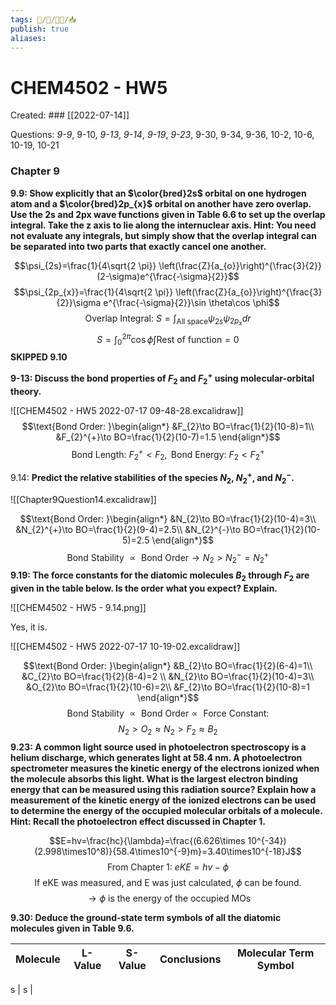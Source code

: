 ```yaml
---
tags: 🧠️/📝️/👨‍🏫/📥️
publish: true
aliases: 
---
```

# CHEM4502 - HW5
Created: ### [[2022-07-14]]

Questions: *9-9*, 9-10, *9-13*, *9-14*, *9-19*, *9-23*, 9-30, 9-34, 9-36, 10-2, 10-6, 10-19, 10-21

### Chapter 9

**9.9: Show explicitly that an $\color{bred}2s$ orbital on one hydrogen atom and a $\color{bred}2p_{x}$ orbital on another have zero overlap. Use the 2s and 2px wave functions given in Table 6.6 to set up the overlap integral. Take the z axis to lie along the internuclear axis. Hint: You need not evaluate any integrals, but simply show that the overlap integral can be separated into two parts that exactly cancel one another.**

$$\psi_{2s}=\frac{1}{4\sqrt{2 \pi}} \left(\frac{Z}{a_{o}}\right)^{\frac{3}{2}}(2-\sigma)e^{\frac{-\sigma}{2}}$$
$$\psi_{2p_{x}}=\frac{1}{4\sqrt{2 \pi}} \left(\frac{Z}{a_{o}}\right)^{\frac{3}{2}}\sigma e^{\frac{-\sigma}{2}}\sin \theta\cos \phi$$
$$\text{Overlap Integral: }S=\int_{\text{All space}}\psi_{2s}\psi_{2p_{x}} dr$$
$$S=\int_{0}^{2\pi}\cos\phi\int \text{Rest of function}=0$$
**SKIPPED 9.10**


**9-13: Discuss the bond properties of $F_2$ and $F_{2}^{+}$ using molecular-orbital theory.**

![[CHEM4502 - HW5 2022-07-17 09-48-28.excalidraw]]
$$\text{Bond Order: }\begin{align*}
&F_{2}\to BO=\frac{1}{2}(10-8)=1\\
&F_{2}^{+}\to BO=\frac{1}{2}(10-7)=1.5
\end{align*}$$
$$\text{Bond Length: } F_{2}^{+}<F_{2}, \text{ Bond Energy: }F_{2}<F_{2}^{+}$$

9.14: **Predict the relative stabilities of the species $N_2$, $N_{2}^{+}$, and $N_{2}^{-}$.**

![[Chapter9Question14.excalidraw]]

$$\text{Bond Order: }\begin{align*}
&N_{2}\to BO=\frac{1}{2}(10-4)=3\\
&N_{2}^{+}\to BO=\frac{1}{2}(9-4)=2.5\\
&N_{2}^{-}\to BO=\frac{1}{2}(10-5)=2.5
\end{align*}$$
$$\text{Bond Stability } \propto \text{ Bond Order} \to N_{2}>N_{2}^{-}=N_{2}^{+}$$
**9.19: The force constants for the diatomic molecules $B_2$ through $F_2$ are given in the table below. Is the order what you expect? Explain.**

![[CHEM4502 - HW5 - 9.14.png]]

Yes, it is.

![[CHEM4502 - HW5 2022-07-17 10-19-02.excalidraw]]

$$\text{Bond Order: }\begin{align*}
&B_{2}\to BO=\frac{1}{2}(6-4)=1\\
&C_{2}\to BO=\frac{1}{2}(8-4)=2 \\
&N_{2}\to BO=\frac{1}{2}(10-4)=3\\
&O_{2}\to BO=\frac{1}{2}(10-6)=2\\
&F_{2}\to BO=\frac{1}{2}(10-8)=1
\end{align*}$$
$$\text{Bond Stability } \propto \text{ Bond Order}\propto \text{ Force Constant}:$$
$$N_{2}>O_{2}\approx N_{2}>F_{2}\approx B_{2}$$
**9.23: A common light source used in photoelectron spectroscopy is a helium discharge, which generates light at 58.4 nm. A photoelectron spectrometer measures the kinetic energy of the electrons ionized when the molecule absorbs this light. What is the largest electron binding energy that can be measured using this radiation source? Explain how a measurement of the kinetic energy of the ionized electrons can be used to determine the energy of the occupied molecular orbitals of a molecule. Hint: Recall the photoelectron effect discussed in Chapter 1.**

$$E=hv=\frac{hc}{\lambda}=\frac{(6.626\times 10^{-34})(2.998\times10^8)}{58.4\times10^{-9}m}=3.40\times10^{-18}J$$
$$\text{From Chapter 1: }eKE=hv- \phi $$
$$\text{If eKE was measured, and E was just calculated, }\phi \text{ can be found.}$$
$$\to \phi \text{ is the energy of the occupied MOs}$$

**9.30: Deduce the ground-state term symbols of all the diatomic molecules given in Table 9.6.**


| Molecule | L-Value | S-Value | Conclusions | Molecular Term Symbol | 
| -------- | ------- | ------- | ----------- | --------------------- |

s | s |



